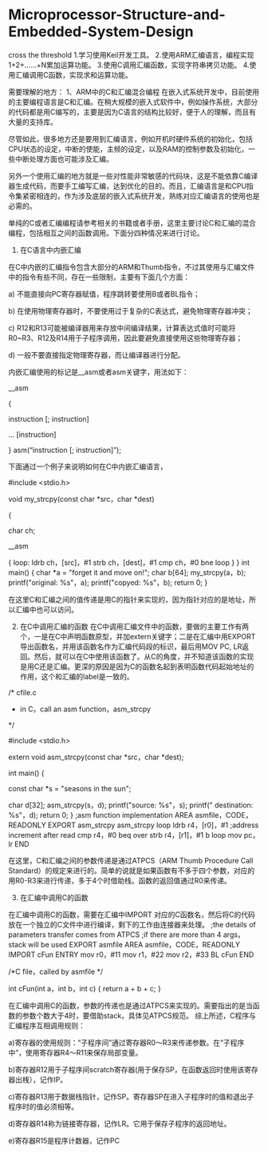 # Microprocessor-Structure-and-Embedded-System-Design
cross the threshold
1.学习使用Keil开发工具。
2.使用ARM汇编语言，编程实现1+2+……+N累加运算功能。
3.使用C调用汇编函数，实现字符串拷贝功能。
4.使用汇编调用C函数，实现求和运算功能。

需要理解的地方：
1、ARM中的C和汇编混合编程
在嵌入式系统开发中，目前使用的主要编程语言是C和汇编。在稍大规模的嵌入式软件中，例如操作系统，大部分的代码都是用C编写的，主要是因为C语言的结构比较好，便于人的理解，而且有大量的支持库。

尽管如此，很多地方还是要用到汇编语言，例如开机时硬件系统的初始化，包括CPU状态的设定，中断的使能，主频的设定，以及RAM的控制参数及初始化，一些中断处理方面也可能涉及汇编。

另外一个使用汇编的地方就是一些对性能非常敏感的代码块，这是不能依靠C编译器生成代码，而要手工编写汇编，达到优化的目的。而且，汇编语言是和CPU指令集紧密相连的，作为涉及底层的嵌入式系统开发，熟练对应汇编语言的使用也是必需的。

单纯的C或者汇编编程请参考相关的书籍或者手册，这里主要讨论C和汇编的混合编程，包括相互之间的函数调用。下面分四种情况来进行讨论。

1) 在C语言中内嵌汇编

在C中内嵌的汇编指令包含大部分的ARM和Thumb指令，不过其使用与汇编文件中的指令有些不同，存在一些限制，主要有下面几个方面：

a) 不能直接向PC寄存器赋值，程序跳转要使用B或者BL指令；

b) 在使用物理寄存器时，不要使用过于复杂的C表达式，避免物理寄存器冲突；

c) R12和R13可能被编译器用来存放中间编译结果，计算表达式值时可能将R0~R3、R12及R14用于子程序调用，因此要避免直接使用这些物理寄存器；

d) 一般不要直接指定物理寄存器，而让编译器进行分配。

内嵌汇编使用的标记是__asm或者asm关键字，用法如下：


__asm

{

instruction [; instruction]

…
[instruction]

}
asm(“instruction [; instruction]”);

下面通过一个例子来说明如何在C中内嵌汇编语言，

#include <stdio.h>

void my_strcpy(const char *src，char *dest)

{

char ch;

__asm

{
loop:
ldrb ch，[src]，#1
strb ch，[dest]，#1
cmp ch，#0
bne loop
}
}
int main()
{
char *a = "forget it and move on!";
char b[64];
my_strcpy(a，b);
printf("original: %s"，a);
printf("copyed: %s"，b);
return 0;
}


在这里C和汇编之间的值传递是用C的指针来实现的，因为指针对应的是地址，所以汇编中也可以访问。

2) 在C中调用汇编的函数
在C中调用汇编文件中的函数，要做的主要工作有两个，一是在C中声明函数原型，并加extern关键字；二是在汇编中用EXPORT导出函数名，并用该函数名作为汇编代码段的标识，最后用MOV PC, LR返回。然后，就可以在C中使用该函数了。从C的角度，并不知道该函数的实现是用C还是汇编。更深的原因是因为C的函数名起到表明函数代码起始地址的作用，这个和汇编的label是一致的。


/* cfile.c

* in C，call an asm function，asm_strcpy

*/

#include <stdio.h>

extern void asm_strcpy(const char *src，char *dest);

int main()
{

const char *s = "seasons in the sun";

char d[32];
asm_strcpy(s，d);
printf("source: %s"，s);
printf(" destination: %s"，d);
return 0;
}
;asm function implementation
AREA asmfile，CODE，READONLY
EXPORT asm_strcpy
asm_strcpy
loop
ldrb r4，[r0]，#1 ;address increment after read
cmp r4，#0
beq over
strb r4，[r1]，#1
b loop
mov pc，lr
END

在这里，C和汇编之间的参数传递是通过ATPCS（ARM Thumb Procedure Call Standard）的规定来进行的。简单的说就是如果函数有不多于四个参数，对应的用R0-R3来进行传递，多于4个时借助栈。函数的返回值通过R0来传递。

3) 在汇编中调用C的函数

在汇编中调用C的函数，需要在汇编中IMPORT 对应的C函数名，然后将C的代码放在一个独立的C文件中进行编译，剩下的工作由连接器来处理。
;the details of parameters transfer comes from ATPCS
;if there are more than 4 args，stack will be used
EXPORT asmfile
AREA asmfile，CODE，READONLY
IMPORT cFun
ENTRY
mov r0，#11
mov r1，#22
mov r2，#33
BL cFun
END


/*C file，called by asmfile */

int cFun(int a，int b，int c)
{
return a + b + c;
}

在汇编中调用C的函数，参数的传递也是通过ATPCS来实现的。需要指出的是当函数的参数个数大于4时，要借助stack，具体见ATPCS规范。
综上所述，C程序与汇编程序互相调用规则：

a)寄存器的使用规则：“子程序间”通过寄存器R0～R3来传递参数。在“子程序中”，使用寄存器R4～R11来保存局部变量。

b)寄存器R12用于子程序间scratch寄存器(用于保存SP，在函数返回时使用该寄存器出桟），记作IP。

c)寄存器R13用于数据栈指针，记作SP。寄存器SP在进入子程序时的值和退出子程序时的值必须相等。

d)寄存器R14称为链接寄存器，记作LR。它用于保存子程序的返回地址。

e)寄存器R15是程序计数器，记作PC

